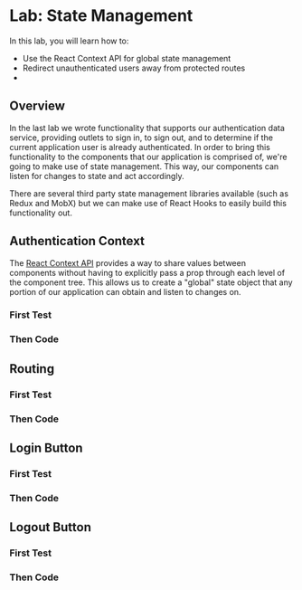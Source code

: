 # Lab: State Management

In this lab, you will learn how to:

- Use the React Context API for global state management
- Redirect unauthenticated users away from protected routes
-

## Overview

In the last lab we wrote functionality that supports our authentication data service, providing outlets to sign in, to sign out, and to determine if the current application user is already authenticated. In order to bring this functionality to the components that our application is comprised of, we're going to make use of state management. This way, our components can listen for changes to state and act accordingly.

There are several third party state management libraries available (such as Redux and MobX) but we can make use of React Hooks to easily build this functionality out.

## Authentication Context

The <a href="https://reactjs.org/docs/context.html" target="_blank">React Context API</a> provides a way to share values between components without having to explicitly pass a prop through each level of the component tree. This allows us to create a "global" state object that any portion of our application can obtain and listen to changes on.

### First Test

### Then Code

## Routing

### First Test

### Then Code

## Login Button

### First Test

### Then Code

## Logout Button

### First Test

### Then Code
